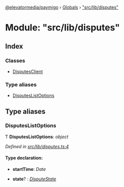 [@elevatormedia/paymigo](../README.md) › [Globals](../globals.md) › ["src/lib/disputes"](_src_lib_disputes_.md)

# Module: "src/lib/disputes"

## Index

### Classes

-   [DisputesClient](../classes/_src_lib_disputes_.disputesclient.md)

### Type aliases

-   [DisputesListOptions](_src_lib_disputes_.md#disputeslistoptions)

## Type aliases

### DisputesListOptions

Ƭ **DisputesListOptions**: _object_

_Defined in [src/lib/disputes.ts:4](https://github.com/ELEVATORmedia/paymigo/blob/32caaa6/src/lib/disputes.ts#L4)_

#### Type declaration:

-   **startTime**: _Date_

-   **state**? : _[DisputeState](_src_types_paypal_.md#disputestate)_

